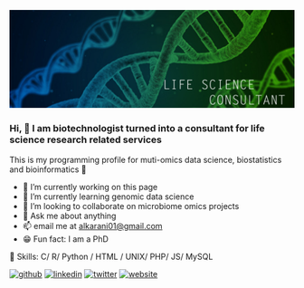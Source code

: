 ![I am GitHub Readme Generator's creator](https://github.com/alkarani01/Biostatistics/blob/main/Banner.jpg)

 ###  Hi, 👋 I am biotechnologist turned into a consultant for life science research related services

This is my programming profile for muti-omics data science, biostatistics and bioinformatics 👾

- 🎯 I’m currently working on this page
- 🧬 I’m currently learning genomic data science 
- 👯 I’m looking to collaborate on microbiome omics projects 
- 💬 Ask me about anything 
- 📫 email me at alkarani01@gmail.com 
- 😁 Fun fact: I am a PhD 

🤖 Skills: C/ R/ Python / HTML / UNIX/ PHP/ JS/ MySQL


[<img src='https://cdn.jsdelivr.net/npm/simple-icons@3.0.1/icons/github.svg' alt='github' height='40'>](https://github.com/alkarani01)  [<img src='https://cdn.jsdelivr.net/npm/simple-icons@3.0.1/icons/linkedin.svg' alt='linkedin' height='40'>](https://www.linkedin.com/in/alkarani01/)  [<img src='https://cdn.jsdelivr.net/npm/simple-icons@3.0.1/icons/twitter.svg' alt='twitter' height='40'>](https://twitter.com/_alkarani01)  [<img src='https://cdn.jsdelivr.net/npm/simple-icons@3.0.1/icons/icloud.svg' alt='website' height='40'>](http://www.alkarani01.com)  

